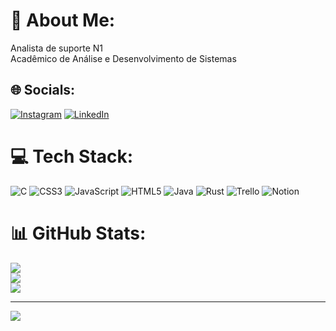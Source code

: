# 💫 About Me:
Analista de suporte N1<br>Acadêmico de Análise e Desenvolvimento de Sistemas


## 🌐 Socials:
[![Instagram](https://img.shields.io/badge/Instagram-%23E4405F.svg?logo=Instagram&logoColor=white)](https://instagram.com/Joao.maciel.1) [![LinkedIn](https://img.shields.io/badge/LinkedIn-%230077B5.svg?logo=linkedin&logoColor=white)](https://linkedin.com/in/joão-maciel) 

# 💻 Tech Stack:
![C](https://img.shields.io/badge/c-%2300599C.svg?style=for-the-badge&logo=c&logoColor=white) ![CSS3](https://img.shields.io/badge/css3-%231572B6.svg?style=for-the-badge&logo=css3&logoColor=white) ![JavaScript](https://img.shields.io/badge/javascript-%23323330.svg?style=for-the-badge&logo=javascript&logoColor=%23F7DF1E) ![HTML5](https://img.shields.io/badge/html5-%23E34F26.svg?style=for-the-badge&logo=html5&logoColor=white) ![Java](https://img.shields.io/badge/java-%23ED8B00.svg?style=for-the-badge&logo=java&logoColor=white) ![Rust](https://img.shields.io/badge/rust-%23000000.svg?style=for-the-badge&logo=rust&logoColor=white) ![Trello](https://img.shields.io/badge/Trello-%23026AA7.svg?style=for-the-badge&logo=Trello&logoColor=white) ![Notion](https://img.shields.io/badge/Notion-%23000000.svg?style=for-the-badge&logo=notion&logoColor=white)
# 📊 GitHub Stats:
![](https://github-readme-stats.vercel.app/api?username=Joao-S-Maciel&theme=dark&hide_border=false&include_all_commits=false&count_private=false)<br/>
![](https://github-readme-streak-stats.herokuapp.com/?user=Joao-S-Maciel&theme=dark&hide_border=false)<br/>
![](https://github-readme-stats.vercel.app/api/top-langs/?username=Joao-S-Maciel&theme=dark&hide_border=false&include_all_commits=false&count_private=false&layout=compact)

---
[![](https://visitcount.itsvg.in/api?id=Joao-S-Maciel&icon=0&color=12)](https://visitcount.itsvg.in)

<!-- Proudly created with GPRM ( https://gprm.itsvg.in ) -->